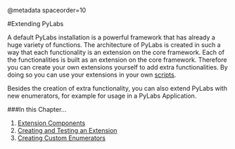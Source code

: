 @metadata spaceorder=10

[scripts]: /pylabsdoc/#/Scripting/Home
[comp]: /pylabsdoc/#/ExtendingPyLabs/ExtensionComponents
[create]: /pylabsdoc/#/ExtendingPyLabs/CreateExtension
[enum]: /pylabsdoc/#/ExtendingPyLabs/CreateEnumerators



#Extending PyLabs

A default PyLabs installation is a powerful framework that has already a huge variety of functions. The architecture of PyLabs is created in such a way that each functionality is an extension on the core framework. 
Each of the functionalities is built as an extension on the core framework. Therefore you can create your own extensions yourself to add extra functionalities. By doing so you can use your extensions in your own [scripts][].

Besides the creation of extra functionality, you can also extend PyLabs with new enumerators, for example for usage in a PyLabs Application.

###In this Chapter...

1. [Extension Components][comp]
2. [Creating and Testing an Extension][create]
3. [Creating Custom Enumerators][enum]